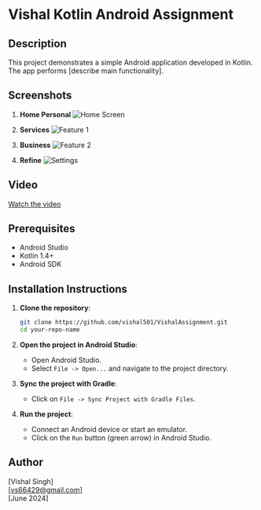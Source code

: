 # Vishal Kotlin Android Assignment

## Description
This project demonstrates a simple Android application developed in Kotlin. The app performs [describe main functionality].

## Screenshots
1. **Home Personal**
   ![Home Screen](https://github.com/vishal501/VishalAssignment/blob/main/Media/1000058651.jpg)
   
2. **Services**
   ![Feature 1](https://github.com/vishal501/VishalAssignment/blob/main/Media/1000058652.jpg)
   
3. **Business**
   ![Feature 2](https://github.com/vishal501/VishalAssignment/blob/main/Media/1000058653.jpg)
   
4. **Refine**
   ![Settings](https://github.com/vishal501/VishalAssignment/blob/main/Media/1000058654.jpg)

## Video
[Watch the video](https://github.com/vishal501/VishalAssignment/blob/main/Media/1000058650.mp4)

## Prerequisites
- Android Studio
- Kotlin 1.4+
- Android SDK

## Installation Instructions

1. **Clone the repository**:
    ```bash
    git clone https://github.com/vishal501/VishalAssignment.git
    cd your-repo-name
    ```

2. **Open the project in Android Studio**:
    - Open Android Studio.
    - Select `File -> Open...` and navigate to the project directory.

3. **Sync the project with Gradle**:
    - Click on `File -> Sync Project with Gradle Files`.

4. **Run the project**:
    - Connect an Android device or start an emulator.
    - Click on the `Run` button (green arrow) in Android Studio.

## Author
[Vishal Singh]  
[vs66429@gmail.com]  
[June 2024]


